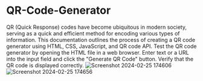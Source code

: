 # QR-Code-Generator
QR (Quick Response) codes have become ubiquitous in modern society, serving as a quick and efficient method for encoding various types of information. This documentation outlines the process of creating a QR code generator using HTML, CSS, JavaScript, and QR code API.
Test the QR code generator by opening the HTML file in a web browser. Enter text or a URL into the input field and click the "Generate QR Code" button. Verify that the QR code is displayed correctly.
![Screenshot 2024-02-25 174606](https://github.com/SunderSantoshkar/QR-Code-Generator/assets/154406843/925b8535-bfbe-4f67-a946-7739b10ad774)
![Screenshot 2024-02-25 174656](https://github.com/SunderSantoshkar/QR-Code-Generator/assets/154406843/f44be4af-d32f-4ba5-b419-74fe5b6b27ac)
